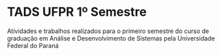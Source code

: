 # TADS UFPR 1º Semestre
Atividades e trabalhos realizados para o primeiro semestre do curso de graduação em Análise e Desenvolvimento de Sistemas pela Universidade Federal do Paraná

